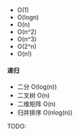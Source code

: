 - O(1) 
- O(logn)
- O(n)
- O(n^2)
- O(n^3)
- O(2^n)
- O(n!)

#### 递归
+ 二分 O(log(n))
+ 二叉树 O(n)
+ 二维矩阵 O(n)
+ 归并排序 O(nlog(n))

TODO: